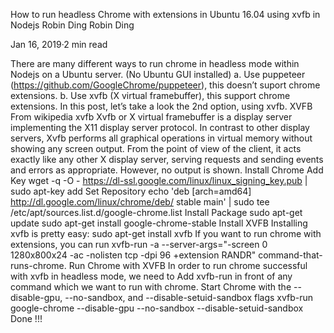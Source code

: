  
How to run headless Chrome with extensions in Ubuntu 16.04 using xvfb in Nodejs
Robin Ding
Robin Ding

Jan 16, 2019·2 min read




There are many different ways to run chrome in headless mode within Nodejs on a Ubuntu server. (No Ubuntu GUI installed)
a. Use puppeteer (https://github.com/GoogleChrome/puppeteer), this doesn’t suport chrome extensions.
b. Use xvfb (X virtual framebuffer), this support chrome extensions.
In this post, let’s take a look the 2nd option, using xvfb.
XVFB
From wikipedia xvfb
Xvfb or X virtual framebuffer is a display server implementing the X11 display server protocol. In contrast to other display servers, Xvfb performs all graphical operations in virtual memory without showing any screen output. From the point of view of the client, it acts exactly like any other X display server, serving requests and sending events and errors as appropriate. However, no output is shown.
Install Chrome
Add Key
wget -q -O - https://dl-ssl.google.com/linux/linux_signing_key.pub | sudo apt-key add
Set Repository
echo 'deb [arch=amd64] http://dl.google.com/linux/chrome/deb/ stable main' | sudo tee /etc/apt/sources.list.d/google-chrome.list
Install Package
sudo apt-get update 
sudo apt-get install google-chrome-stable
Install XVFB
Installing xvfb is pretty easy:
sudo apt-get install xvfb
If you want to run chrome with extensions, you can run
xvfb-run -a --server-args="-screen 0 1280x800x24 -ac -nolisten tcp -dpi 96 +extension RANDR" command-that-runs-chrome.
Run Chrome with XVFB
In order to run chrome successful with xvfb in headless mode, we need to
Add xvfb-run in front of any command which we want to run with chrome.
Start Chrome with the --disable-gpu, --no-sandbox, and --disable-setuid-sandbox flags
xvfb-run google-chrome --disable-gpu --no-sandbox --disable-setuid-sandbox
Done !!!
